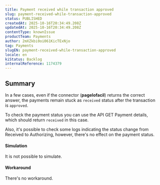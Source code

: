 ```yaml
---
title: Payment received while transaction approved
slug: payment-received-while-transaction-approved
status: PUBLISHED
createdAt: 2025-10-16T20:34:49.208Z
updatedAt: 2025-10-16T20:34:49.208Z
contentType: knownIssue
productTeam: Payments
author: 2mXZkbi0oi061KicTExNjo
tag: Payments
slugEN: payment-received-while-transaction-approved
locale: en
kiStatus: Backlog
internalReference: 1174379
---
```


## Summary


In a few cases, even if the connector (**pagelofacil**) returns the correct answer, the payments remain stuck as `received` status after the transaction is `approved`.

To check the payment status you can use the API GET Payment details, which should return `received` in this case.

Also, it's possible to check some logs indicating the status change from Received to Authorizing, however, there's no effect on the payment status.


#### Simulation


It is not possible to simulate.


#### Workaround


There's no workaround.



